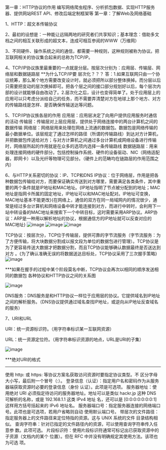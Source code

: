 第一章：HTTP协议的作用
编写网络爬虫程序、分析抓包数据、实现HTTP服务器、提供网站REST API、修改后端定制框架等
第一章：了解Web及网络基础

1、HTTP：超文本传输协议

2、最初的设想是：一种能让远隔两地的研究者们共享知识；基本理念：借助多文档之间的相互关联形成的超文本，连成可相互参阅的WWW（万维网）

3、不同硬件、操作系统之间的通信，都需要一种规则，这种规则被称为协议。把互联网相关的协议集合起来的总称为TCP/IP。

4、TCP/IP协议族里最重要的一点就是分层。按层次分别为：应用层、传输层、网络层和数据链路层
**为什么TCP/IP要 层次化？？？
答：1.如果互联网只由一个协议统筹，那么某个地方需要改变设计时，就必须把所以部分整体换掉。而分层以后只需要把变动的层次换掉即可。把各个层之间的接口部分规划好以后，每个层次内部的设计就能够自由改动了。2.层次化之后，设计也变得简单了。处于应用层上的应用可以只考虑分派给自己的任务，而不需要弄清楚对方在地球上那个地方、对方的传输路线是怎样、是否确保传输送达等问题。

5、TCP/IP协议族各层的作用
应用层：应用层决定了向用户提供应用服务时通信的活动
传输层：传输层对上层应用层，提供处于网络连接中的两台计算机之间的数据传输
网络层：网络层用来处理在网络上流通的数据包。数据包是网络传输的最小数据单位。该层规定了通过怎样的路径（所谓的传输路线）到达对方计算机，并把数据包传送给对方；与对方计算机之间通过多台计算机或网络设备进行传输时，网络层所起的作用就是在众多的选项内选择一条传输路线
数据链路层：用来处理连接网络的硬件部分。包括控制操作系统、硬件的设备驱动、NIC（网络适配器，即网卡）以及光纤等物理可见部分。（硬件上的范畴均在链路层的作用范围之内）

6、与HTTP关系密切的协议：IP、TCP和DNS
IP协议：位于网络层，作用是把各种数据包传输给对方，而要保证确实传送到对方哪里，需要满足各类条件，其中重要的两个条件就是IP地址和MAC地址。{IP地址指明了节点被分配到的地址；MAC地址是指网卡所属的固定地址，IP地址可以和MAC地址配对。IP地址可变换，MAC地址基本不能更改}{在网络上，通信的双方在同一局域网内的情况很少，通常是经过多台计算机和网络设备中转才能连接到对方，而进行中转时，会利用下一站中转设备的MAC地址来搜索下一个中转目标，这时需要采用ARP协议。ARP协议：ARP是一种用以解析地址的协议，根据通信方的IP地址就可以反查对应的MAC地址}
![image](https://github.com/shaoshuaigege/Blog/blob/main/2-%E8%AE%A1%E7%AE%97%E6%9C%BA%E7%BD%91%E7%BB%9C/%E3%80%8A%E5%9B%BE%E8%A7%A3HTTP%E3%80%8B%E5%AD%A6%E4%B9%A0%E7%AC%94%E8%AE%B0/img/img1/1.png)
![image](https://github.com/shaoshuaigege/Blog/blob/main/2-%E8%AE%A1%E7%AE%97%E6%9C%BA%E7%BD%91%E7%BB%9C/%E3%80%8A%E5%9B%BE%E8%A7%A3HTTP%E3%80%8B%E5%AD%A6%E4%B9%A0%E7%AC%94%E8%AE%B0/img/img1/2.png)
![image](https://github.com/shaoshuaigege/Blog/blob/main/2-%E8%AE%A1%E7%AE%97%E6%9C%BA%E7%BD%91%E7%BB%9C/%E3%80%8A%E5%9B%BE%E8%A7%A3HTTP%E3%80%8B%E5%AD%A6%E4%B9%A0%E7%AC%94%E8%AE%B0/img/img1/3.png)

TCP协议：按层次分，TCP位于传输层，提供可靠的字节流服务（字节流服务：为了方便传输，将大块数据分割成以报文段为单位的数据包进行管理）。TCP协议是为了更容易传送大数据才把数据分割，而且TCP协议能够确认数据最终是否送达到对方 。{为了确认准确无误的将数据送达目标处，TCP协议采用了三次握手策略}
![image](https://github.com/shaoshuaigege/Blog/blob/main/2-%E8%AE%A1%E7%AE%97%E6%9C%BA%E7%BD%91%E7%BB%9C/%E3%80%8A%E5%9B%BE%E8%A7%A3HTTP%E3%80%8B%E5%AD%A6%E4%B9%A0%E7%AC%94%E8%AE%B0/img/img1/4.png)

***如果在握手的过程中某个阶段莫名中断，TCP协议会再次以相同的顺序发送相同的数据包
各种协议和HTTP协议之间的关系图

![image](https://github.com/shaoshuaigege/Blog/blob/main/2-%E8%AE%A1%E7%AE%97%E6%9C%BA%E7%BD%91%E7%BB%9C/%E3%80%8A%E5%9B%BE%E8%A7%A3HTTP%E3%80%8B%E5%AD%A6%E4%B9%A0%E7%AC%94%E8%AE%B0/img/img1/5.png)

DNS服务：DNS服务是和HTTP协议一样位于应用层的协议。它提供域名到IP地址之间的解析服务。（DNS协议提供通过域名查找IP地址，或逆向从IP地址反查域名的服务）

7、URI和URL

URI：统一资源标识符。（用字符串标识某一互联网资源）

URL：统一资源定位符。（用字符串标识资源的地点，URL是URI的子集）

![image](https://github.com/shaoshuaigege/Blog/blob/main/2-%E8%AE%A1%E7%AE%97%E6%9C%BA%E7%BD%91%E7%BB%9C/%E3%80%8A%E5%9B%BE%E8%A7%A3HTTP%E3%80%8B%E5%AD%A6%E4%B9%A0%E7%AC%94%E8%AE%B0/img/img1/6.png)

***绝对URI的格式
****
使用 http: 或 https: 等协议方案名获取访问资源时要指定协议类型。不
区分字母大小写，最后附一个冒号（:）。
登录信息（认证）：指定用户名和密码作为从服务器端获取资源时必要的登录信息（身份
认证）。此项是可选项。
服务器地址：使用绝对 URI 必须指定待访问的服务器地址。地址可以是类似
hackr.jp 这种 DNS 可解析的名称，或是 192.168.1.1 这类 IPv4 地址
名，还可以是 [0:0:0:0:0:0:0:1] 这样用方括号括起来的 IPv6 地址名。
服务器端口号：指定服务器连接的网络端口号。此项也是可选项，若用户省略则自动
使用默认端口号。
带层次的文件路径：指定服务器上的文件路径来定位特指的资源。这与 UNIX 系统的文件
目录结构相似。
查询字符串：针对已指定的文件路径内的资源，可以使用查询字符串传入任意参
数。此项可选。
片段标识符：使用片段标识符通常可标记出已获取资源中的子资源（文档内的某个
位置）。但在 RFC 中并没有明确规定其使用方法。该项也为可选
项。
